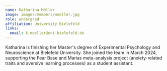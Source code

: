 ```yaml
---
name: Katharina Möller
image: images/members/moeller.jpg
role: undergrad
affiliation: University Bielefeld
links:
  email: k.moeller@uni-bielefeld.de
---
```


Katharina is finishing her Master's degree of Experimental Psychology and Neuroscience at Bielefeld University. She joined the team in March 2024, supporting the Fear Base and Marias meta-analysis project (anxiety-related traits and aversive learning processes) as a student assistant. 


